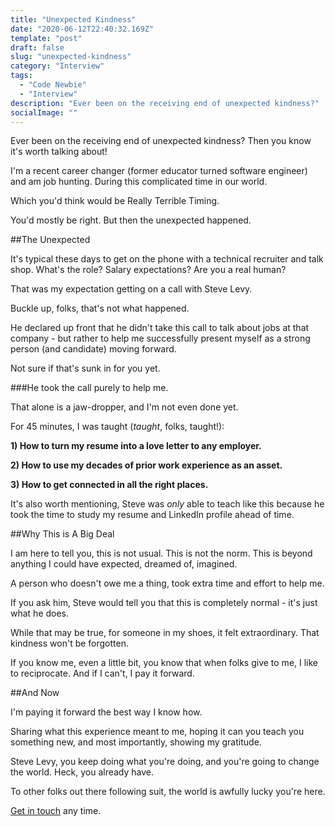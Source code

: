```yaml
---
title: "Unexpected Kindness"
date: "2020-06-12T22:40:32.169Z"
template: "post"
draft: false
slug: "unexpected-kindness"
category: "Interview"
tags:
  - "Code Newbie"
  - "Interview"
description: "Ever been on the receiving end of unexpected kindness?"
socialImage: ""
---
```


Ever been on the receiving end of unexpected kindness? Then you know it's worth talking about!

I'm a recent career changer (former educator turned software engineer) and am job hunting. During this complicated time in our world.

Which you'd think would be Really Terrible Timing.

You'd mostly be right. But then the unexpected happened.

##The Unexpected

It's typical these days to get on the phone with a technical recruiter and talk shop. What's the role? Salary expectations? Are you a real human?

That was my expectation getting on a call with Steve Levy.

Buckle up, folks, that's not what happened.

He declared up front that he didn't take this call to talk about jobs at that company - but rather to help me successfully present myself as a strong person (and candidate) moving forward.

Not sure if that's sunk in for you yet. 

###He took the call purely to help me.

That alone is a jaw-dropper, and I'm not even done yet.

For 45 minutes, I was taught (*taught*, folks, taught!):

**1) How to turn my resume into a love letter to any employer.**

**2) How to use my decades of prior work experience as an asset.**

**3) How to get connected in all the right places.** 

It's also worth mentioning, Steve was *only* able to teach like this because he took the time to study my resume and LinkedIn profile ahead of time.

##Why This is A Big Deal

I am here to tell you, this is not usual. This is not the norm. This is beyond anything I could have expected, dreamed of, imagined.

A person who doesn't owe me a thing, took extra time and effort to help me.

If you ask him, Steve would tell you that this is completely normal - it's just what he does.

While that may be true, for someone in my shoes, it felt extraordinary. That kindness won't be forgotten.

If you know me, even a little bit, you know that when folks give to me, I like to reciprocate. And if I can't, I pay it forward.

##And Now

I'm paying it forward the best way I know how. 

Sharing what this experience meant to me, hoping it can you teach you something new, and most importantly, showing my gratitude.

Steve Levy, you keep doing what you're doing, and you're going to change the world. Heck, you already have.

To other folks out there following suit, the world is awfully lucky you're here.

[Get in touch](/pages/contacts) any time.